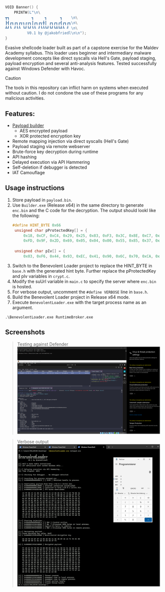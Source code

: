 ```c
VOID Banner() {
    PRINTW(L"\n\
┳┓          ┓     ┓      ┓    \n\
┣┫┏┓┏┓┏┓┓┏┏┓┃┏┓┏┓╋┃ ┏┓┏┓┏┫┏┓┏┓\n\
┻┛┗ ┛┗┗ ┗┛┗┛┗┗ ┛┗┗┗┛┗┛┗┻┗┻┗ ┛ \n\
          V0.1 by @jakobfriedl\n\n"); 
}
```

Evasive shellcode loader built as part of a capstone exercise for the Maldev Academy syllabus. This loader uses beginner and intermediary malware development concepts like direct syscalls via Hell's Gate, payload staging, payload encryption and several anti-analysis features. Tested successfully against Windows Defender with Havoc.

> [!CAUTION]
> The tools in this repository can inflict harm on systems when executed without caution. I do not condone the use of these programs for any malicious activities.

## Features: 
- [Payload builder](./Builder/)
  - AES encrypted payload
  - XOR protected encryption key
- Remote mapping injection via direct syscalls (Hell's Gate)
- Payload staging via remote webserver
- Brute-force key decryption during runtime
- API hashing
- Delayed execution via API Hammering
- Self-deletion if debugger is detected
- IAT Camouflage

## Usage instructions
1. Store payload in `payload.bin`.
2. Use `Builder.exe` (Release x64) in the same directory to generate `enc.bin` and the C code for the decryption. The output should lookl like the following:
   ```c
   #define HINT_BYTE 0x66
    unsigned char pProtectedKey[] = {
        0x18, 0xCF, 0xC4, 0x29, 0x25, 0x83, 0xF3, 0x3C, 0x8E, 0xC7, 0x1A, 0x6D, 0x89, 0xBE, 0xF9, 0xF9,
        0xFD, 0x9F, 0x2D, 0x69, 0x05, 0x04, 0x00, 0x55, 0x85, 0x37, 0xDD, 0xF5, 0x86, 0xFE, 0x84, 0x68 };

    unsigned char pIv[] = {
        0x03, 0xF6, 0x44, 0x93, 0xEC, 0x41, 0x90, 0x6C, 0x70, 0xCA, 0xFA, 0x5C, 0x50, 0x5C, 0xF4, 0xA4 };
   ```
3. Switch to the Benevolent Loader project to replace the HINT_BYTE in `base.h` with the generated hint byte. Further replace the pProtectedKey and pIv variables in `crypt.c`.
4. Modify the suUrl variable in `main.c` to specify the server where `enc.bin` is hosted.
5. For verbose output, uncomment the `#define VERBOSE` line in `base.h`.
6. Build the Benevolent Loader project in Release x64 mode.
7. Execute `BenevolentLoader.exe` with the target process name as an argument.
   
```
.\BenevolentLoader.exe RuntimeBroker.exe
```

## Screenshots
> Testing against Defender
![image](BenevolentLoaderStealth.png)

> Verbose output 
![image](BenevolentLoader.png)
